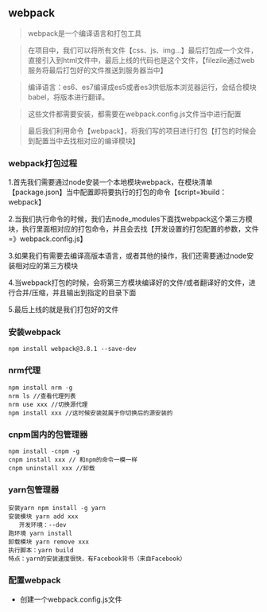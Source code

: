 ## webpack
 > webpack是一个编译语言和打包工具

 > 在项目中，我们可以将所有文件【css、js、img...】最后打包成一个文件，直接引入到html文件中，最后上线的代码也是这个文件，【filezile通过web服务将最后打包好的文件推送到服务器当中】

 > 编译语言：es6、es7编译成es5或者es3供低版本浏览器运行，会结合模块babel，将版本进行翻译。

 > 这些文件都需要安装，都需要在webpack.config.js文件当中进行配置

 > 最后我们利用命令【webpack】，将我们写的项目进行打包【打包的时候会到配置当中去找相对应的编译模块】

 ### webpack打包过程
 1.首先我们需要通过node安装一个本地模块webpack，在模块清单【package.json】当中配置即将要执行的打包的命令【script=》build：webpack】

 2.当我们执行命令的时候，我们去node_modules下面找webpack这个第三方模块，执行里面相对应的打包命令，并且会去找【开发设置的打包配置的参数，文件=》webpack.config.js】

 3.如果我们有需要去编译高版本语言，或者其他的操作，我们还需要通过node安装相对应的第三方模块

 4.当webpack打包的时候，会将第三方模块编译好的文件/或者翻译好的文件，进行合并/压缩，并且输出到指定的目录下面

 5.最后上线的就是我们打包好的文件

 ### 安装webpack
 ```
 npm install webpack@3.8.1 --save-dev
 ```
 ### nrm代理
 ```
 npm install nrm -g
 nrm ls //查看代理列表
 nrm use xxx //切换源代理
 npm install xxx //这时候安装就属于你切换后的源安装的
 ```
 ### cnpm国内的包管理器
 ```
 npm install -cnpm -g
 cnpm install xxx // 和npm的命令一模一样
 cnpm uninstall xxx //卸载
 ```

 ### yarn包管理器
 ```
 安装yarn npm install -g yarn
 安装模块 yarn add xxx
    开发环境：--dev
 跑环境 yarn install
 卸载模块 yarn remove xxx
 执行脚本：yarn build
 特点：yarn的安装速度很快，有Facebook背书（来自Facebook）
 ```

 ### 配置webpack
 - 创建一个webpack.config.js文件